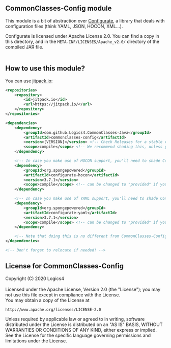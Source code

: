 ## CommonClasses-Config module

This module is a bit of abstraction over [Configurate](https://github.com/SpongePowered/Configurate), a library that deals with configuration files (think YAML, JSON, HOCON, XML...).</br>

Configurate is licensed under Apache License 2.0. You can find a copy in this directory, and in the `META-INF/LICENSES/Apache_v2.0/` directory of the compiled JAR file.</br></br>

## How to use this module?
You can use [jitpack.io](https://jitpack.io/):</br>

```xml
<repositories>
    <repository>
        <id>jitpack.io</id>
        <url>https://jitpack.io/</url>
    </repository>
</repositories>

<dependencies>
    <dependency>
        <groupId>com.github.Logics4.CommonClasses-Java</groupId>
        <artifactId>commonclasses-config</artifactId>
        <version>[VERSION]</version> <!-- Check Releases for a stable version. This can be replaced with either a GitHub Releases tag, commit hash or "<branchname>-SNAPSHOT". Read more at https://jitpack.io/docs/#building-with-jitpack -->
        <scope>compile</scope> <!-- We recommend shading this, unless your runtime's classpath already has this library. -->
    </dependency>

    <!-- In case you make use of HOCON support, you'll need to shade Configurate-HOCON by yourself. -->
    <dependency>
        <groupId>org.spongepowered</groupId>
        <artifactId>configurate-hocon</artifactId>
        <version>3.7.1</version>
        <scope>compile</scope> <!-- can be changed to "provided" if you don't need to shade it -->
    </dependency>

    <!-- In case you make use of YAML support, you'll need to shade Configurate-YAML by yourself. -->
    <dependency>
        <groupId>org.spongepowered</groupId>
        <artifactId>configurate-yaml</artifactId>
        <version>3.7.1</version>
        <scope>compile</scope> <!-- can be changed to "provided" if you don't need to shade it -->
    </dependency>

    <!-- Note that doing this is no different from CommonClasses-Config already shading them by default, so there should be no concern about bigger filesizes. -->
</dependencies>

<!-- Don't forget to relocate if needed! -->
```

## License for CommonClasses-Config
Copyright (C) 2020 Logics4</br></br>
Licensed under the Apache License, Version 2.0 (the "License");
you may not use this file except in compliance with the License.</bR>
You may obtain a copy of the License at

    http://www.apache.org/licenses/LICENSE-2.0

Unless required by applicable law or agreed to in writing, software
distributed under the License is distributed on an "AS IS" BASIS,
WITHOUT WARRANTIES OR CONDITIONS OF ANY KIND, either express or implied.
See the License for the specific language governing permissions and
limitations under the License.
